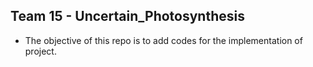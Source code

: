 ## Team 15 - Uncertain_Photosynthesis

- The objective of this repo is to add codes for the implementation of project.
